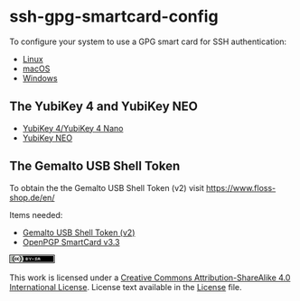 ssh-gpg-smartcard-config
========================

To configure your system to use a GPG smart card for SSH authentication:

-   [Linux](Linux.md)
-   [macOS](macOS.md)
-   [Windows](Windows.md)

The YubiKey 4 and YubiKey NEO
-----------------------------

-   [YubiKey 4/YubiKey 4
    Nano](https://www.yubico.com/products/yubikey-hardware/yubikey4)
-   [YubiKey
    NEO](https://www.yubico.com/products/yubikey-hardware/yubikey-neo)

The Gemalto USB Shell Token
---------------------------

To obtain the the Gemalto USB Shell Token (v2) visit
[<https://www.floss-shop.de/en/>](https://www.floss-shop.de/en/)

Items needed:

-   [Gemalto USB Shell Token
    (v2)](https://www.floss-shop.de/en/security-privacy/smartcard-reader/3/gemalto-shell-token-black)
-   [OpenPGP SmartCard
    v3.3](https://www.floss-shop.de/en/security-privacy/smartcards/13/openpgp-smart-card-v3.3)

[![image](ccbysa_80x15.png)](%60https://creativecommons.org/licenses/by-sa/4.0/%60)

This work is licensed under a [Creative Commons Attribution-ShareAlike
4.0 International
License](https://creativecommons.org/licenses/by-sa/4.0/). License text
available in the [License](LICENSE) file.
